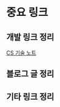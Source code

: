 # 중요 링크

## 개발 링크 정리
[CS 기술 노트](https://pretty-sunstone-00c.notion.site/CS-dc41b5da449e47289f8d90a36bf596d7)

## 블로그 글 정리

## 기타 링크 정리